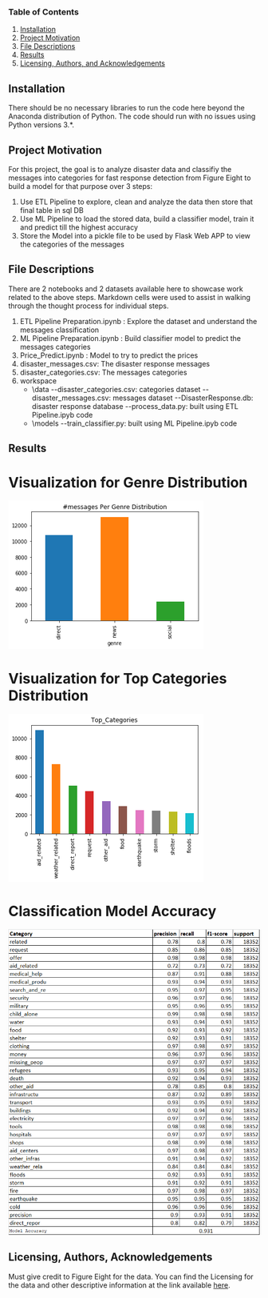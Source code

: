 
### Table of Contents

1. [Installation](#installation)
2. [Project Motivation](#motivation)
3. [File Descriptions](#files)
4. [Results](#results)
5. [Licensing, Authors, and Acknowledgements](#licensing)

## Installation <a name="installation"></a>

There should be no necessary libraries to run the code here beyond the Anaconda distribution of Python.  The code should run with no issues using Python versions 3.*.

## Project Motivation<a name="motivation"></a>

For this project, the goal is to analyze disaster data and classifiy the messages into categories for fast response detection from Figure Eight to build a model for that purpose over 3 steps:

1. Use ETL Pipeline to explore, clean and analyze the data then store that final table in sql DB
2. Use ML Pipeline to load the stored data, build a classifier model, train it and predict till the highest accuracy
3. Store the Model into a pickle file to be used by Flask Web APP to view the categories of the messages


## File Descriptions <a name="files"></a>

There are 2 notebooks and 2 datasets available here to showcase work related to the above steps. Markdown cells were used to assist in walking through the thought process for individual steps.  
1. ETL Pipeline Preparation.ipynb : Explore the  dataset and understand the messages classification
2. ML Pipeline Preparation.ipynb : Build classifier model to predict the messages categories
3. Price_Predict.ipynb : Model to try to predict the prices
4. disaster_messages.csv: The disaster response messages
5. disaster_categories.csv: The messages categories
6. workspace
	- \data
		--disaster_categories.csv: categories dataset
		--disaster_messages.csv: messages dataset
		--DisasterResponse.db: disaster response database
		--process_data.py: built using ETL Pipeline.ipyb code
	- \models
		--train_classifier.py: built using ML Pipeline.ipyb code


## Results<a name="results"></a>

# Visualization for Genre Distribution
![This is an image](https://github.com/ShadyHanafy/DisasterResponse.io/blob/main/visualize1.png)

# Visualization for Top Categories Distribution
![This is an image](https://github.com/ShadyHanafy/DisasterResponse.io/blob/main/visualize2.png)

# Classification Model Accuracy		
![image](https://github.com/ShadyHanafy/DisasterResponse.io/blob/main/visualize3.png)

## Licensing, Authors, Acknowledgements<a name="licensing"></a>

Must give credit to Figure Eight for the data.  You can find the Licensing for the data and other descriptive information at the link available [here](https://appen.com/). 
